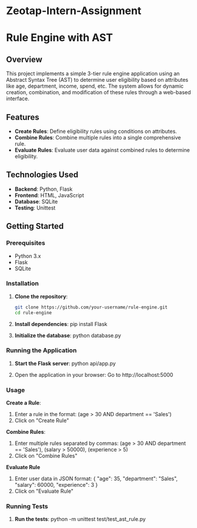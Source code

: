# Zeotap-Intern-Assignment
# Rule Engine with AST

## Overview

This project implements a simple 3-tier rule engine application using an Abstract Syntax Tree (AST) to determine user eligibility based on attributes like age, department, income, spend, etc. The system allows for dynamic creation, combination, and modification of these rules through a web-based interface.

## Features

- **Create Rules**: Define eligibility rules using conditions on attributes.
- **Combine Rules**: Combine multiple rules into a single comprehensive rule.
- **Evaluate Rules**: Evaluate user data against combined rules to determine eligibility.

## Technologies Used

- **Backend**: Python, Flask
- **Frontend**: HTML, JavaScript
- **Database**: SQLite
- **Testing**: Unittest

## Getting Started

### Prerequisites

- Python 3.x
- Flask
- SQLite

### Installation

1. **Clone the repository**:
   ```bash
   git clone https://github.com/your-username/rule-engine.git
   cd rule-engine

2. **Install dependencies**:
	pip install Flask

3. **Initialize the database**:
	python database.py

### Running the Application

1. **Start the Flask server**:
	python api/app.py

2. Open the application in your browser: Go to http://localhost:5000

### Usage

**Create a Rule**:

1. Enter a rule in the format: (age > 30 AND department == 'Sales')
2. Click on "Create Rule"

**Combine Rules**:

1. Enter multiple rules separated by commas: (age > 30 AND department == 'Sales'), (salary > 50000), (experience > 5)
2. Click on "Combine Rules"

**Evaluate Rule**

1. Enter user data in JSON format:
	{
    "age": 35,
    "department": "Sales",
    "salary": 60000,
    "experience": 3
}
2. Click on "Evaluate Rule"

### Running Tests

1. **Run the tests**:
	python -m unittest test/test_ast_rule.py


